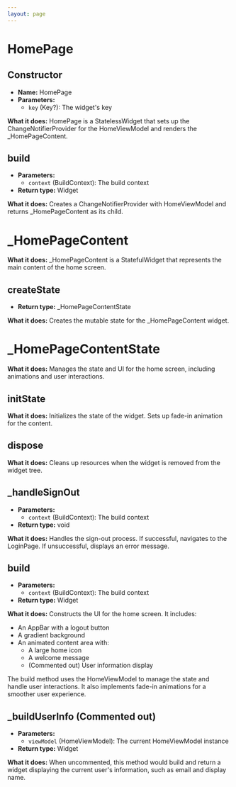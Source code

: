 ```yaml
---
layout: page
---
```


# **HomePage**

## **Constructor**
- **Name:** HomePage
- **Parameters:**
  - `key` (Key?): The widget's key

**What it does:**
HomePage is a StatelessWidget that sets up the ChangeNotifierProvider for the HomeViewModel and renders the _HomePageContent.

## **build**
- **Parameters:**
  - `context` (BuildContext): The build context
- **Return type:** Widget

**What it does:**
Creates a ChangeNotifierProvider with HomeViewModel and returns _HomePageContent as its child.

# **_HomePageContent**

**What it does:**
_HomePageContent is a StatefulWidget that represents the main content of the home screen.

## **createState**
- **Return type:** _HomePageContentState

**What it does:**
Creates the mutable state for the _HomePageContent widget.

# **_HomePageContentState**

**What it does:**
Manages the state and UI for the home screen, including animations and user interactions.

## **initState**
**What it does:**
Initializes the state of the widget. Sets up fade-in animation for the content.

## **dispose**
**What it does:**
Cleans up resources when the widget is removed from the widget tree.

## **_handleSignOut**
- **Parameters:**
  - `context` (BuildContext): The build context
- **Return type:** void

**What it does:**
Handles the sign-out process. If successful, navigates to the LoginPage. If unsuccessful, displays an error message.

## **build**
- **Parameters:**
  - `context` (BuildContext): The build context
- **Return type:** Widget

**What it does:**
Constructs the UI for the home screen. It includes:
- An AppBar with a logout button
- A gradient background
- An animated content area with:
  - A large home icon
  - A welcome message
  - (Commented out) User information display

The build method uses the HomeViewModel to manage the state and handle user interactions. It also implements fade-in animations for a smoother user experience.

## **_buildUserInfo** (Commented out)
- **Parameters:**
  - `viewModel` (HomeViewModel): The current HomeViewModel instance
- **Return type:** Widget

**What it does:**
When uncommented, this method would build and return a widget displaying the current user's information, such as email and display name.
